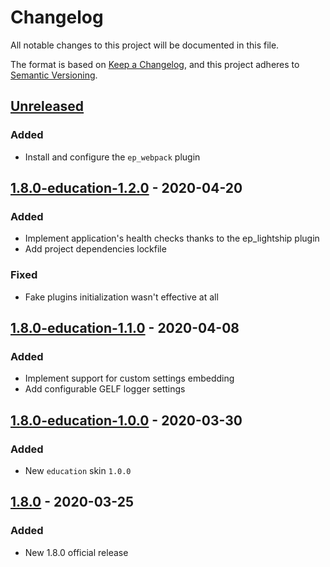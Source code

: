 # Changelog

All notable changes to this project will be documented in this file.

The format is based on [Keep a Changelog](https://keepachangelog.com/en/1.0.0/),
and this project adheres to [Semantic Versioning](https://semver.org/spec/v2.0.0.html).

## [Unreleased]

### Added

- Install and configure the `ep_webpack` plugin

## [1.8.0-education-1.2.0] - 2020-04-20

### Added

- Implement application's health checks thanks to the ep_lightship plugin
- Add project dependencies lockfile

### Fixed

- Fake plugins initialization wasn't effective at all

## [1.8.0-education-1.1.0] - 2020-04-08

### Added

- Implement support for custom settings embedding
- Add configurable GELF logger settings

## [1.8.0-education-1.0.0] - 2020-03-30

### Added

- New `education` skin `1.0.0`

## [1.8.0] - 2020-03-25

### Added

- New 1.8.0 official release

[unreleased]: https://github.com/olivierlacan/keep-a-changelog/compare/v1.8.0+education-1.2.0...HEAD
[1.8.0-education-1.2.0]: https://github.com/openfun/etherpad-docker/compare/v1.8.0+education-1.1.0...v1.8.0+education-1.2.0
[1.8.0-education-1.1.0]: https://github.com/openfun/etherpad-docker/compare/v1.8.0+education-1.0.0...v1.8.0+education-1.1.0
[1.8.0-education-1.0.0]: https://github.com/openfun/etherpad-docker/compare/v1.8.0...v1.8.0+education-1.0.0
[1.8.0]: https://github.com/openfun/etherpad-docker/releases/tag/v1.8.0
